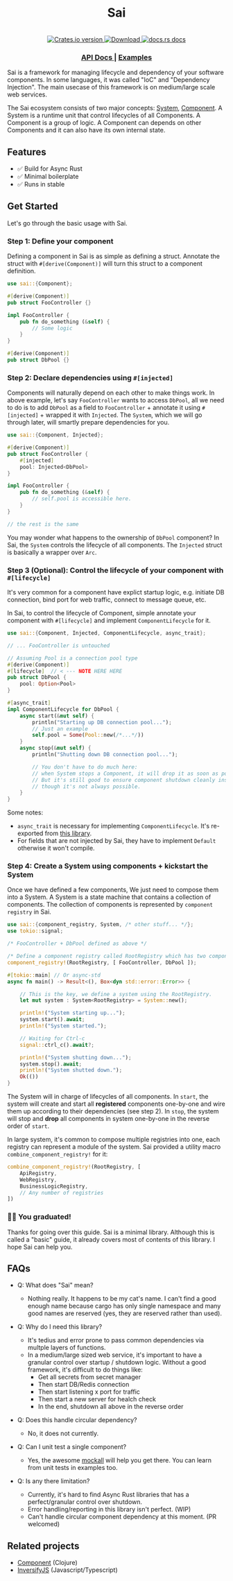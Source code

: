 <h1 align="center">Sai</h1>

<br />

<div align="center">
  <!-- Crates version -->
  <a href="https://crates.io/crates/sai">
    <img src="https://img.shields.io/crates/v/sai.svg?style=flat-square"
    alt="Crates.io version" />
  </a>
  <!-- Downloads -->
  <a href="https://crates.io/crates/sai">
    <img src="https://img.shields.io/crates/d/sai.svg?style=flat-square"
      alt="Download" />
  </a>
  <!-- docs.rs docs -->
  <a href="https://docs.rs/sai">
    <img src="https://img.shields.io/badge/docs-latest-blue.svg?style=flat-square"
      alt="docs.rs docs" />
  </a>
</div>

<div align="center">
  <h3>
    <a href="https://docs.rs/sai">
      API Docs
    </a>
    <span> | </span>
    <a href="examples">
      Examples
    </a>
  </h3>
</div>

Sai is a framework for managing lifecycle and dependency of your software components.
In some languages, it was called "IoC" and "Dependency Injection".
The main usecase of this framework is on medium/large scale web services.

The Sai ecosystem consists of two major concepts: [System](struct.System.html), [Component](trait.Component.html).
A System is a runtime unit that control lifecycles of all Components.
A Component is a group of logic. A Component can depends on other Components and it can
also have its own internal state.

## Features
- ✅ Build for Async Rust
- ✅ Minimal boilerplate
- ✅ Runs in stable

## Get Started

Let's go through the basic usage with Sai.

### Step 1: Define your component

Defining a component in Sai is as simple as defining a struct.
Annotate the struct with `#[derive(Component)]` will turn this struct to a component definition.

```rust
use sai::{Component};

#[derive(Component)]
pub struct FooController {}

impl FooController {
    pub fn do_something (&self) {
        // Some logic
    }
}

#[derive(Component)]
pub struct DbPool {}

```

### Step 2: Declare dependencies using `#[injected]`

Components will naturally depend on each other to make things work.
In above example, let's say `FooController` wants to access `DbPool`,
all we need to do is to add `DbPool` as a field to `FooController` + annotate it using `#[injected]` + wrapped it with `Injected`.
The `System`, which we will go through later, will smartly prepare dependencies for you.

```rust
use sai::{Component, Injected};

#[derive(Component)]
pub struct FooController {
    #[injected]
    pool: Injected<DbPool>
}

impl FooController {
    pub fn do_something (&self) {
        // self.pool is accessible here.
    }
}

// the rest is the same
```

You may wonder what happens to the ownership of `DbPool` component?
In Sai, the `System` controls the lifecycle of all components.
The `Injected` struct is basically a wrapper over `Arc`.

### Step 3 (Optional): Control the lifecycle of your component with `#[lifecycle]`

It's very common for a component have explict startup logic,
e.g. initiate DB connection, bind port for web traffic, connect to message queue, etc.

In Sai, to control the lifecycle of Component, simple annotate your component with `#[lifecycle]` and implement `ComponentLifecycle` for it.
```rust
use sai::{Component, Injected, ComponentLifecycle, async_trait};

// ... FooController is untouched

// Assuming Pool is a connection pool type
#[derive(Component)]
#[lifecycle]  // < --- NOTE HERE HERE
pub struct DbPool {
    pool: Option<Pool>
}

#[async_trait]
impl ComponentLifecycle for DbPool {
    async start(&mut self) {
        println("Starting up DB connection pool...");
        // Just an example
        self.pool = Some(Pool::new(/*...*/))
    }
    async stop(&mut self) {
        println("Shutting down DB connection pool...");

        // You don't have to do much here:
        // when System stops a Component, it will drop it as soon as possible.
        // But it's still good to ensure component shutdown cleanly instead of relying on Drop,
        // though it's not always possible.
    }
}
```

Some notes:
- `async_trait` is necessary for implementing `ComponentLifecycle`. It's re-exported from [this library](https://github.com/dtolnay/async-trait).
- For fields that are not injected by Sai, they have to implement `Default` otherwise it won't compile.

### Step 4: Create a System using components + kickstart the System

Once we have defined a few components,
We just need to compose them into a System.
A System is a state machine that contains a collection of components.
The collection of components is represented by `component registry` in Sai.

```rust
use sai::{component_registry, System, /* other stuff... */};
use tokio::signal;

/* FooController + DbPool defined as above */

/* Define a component registry called RootRegistry which has two components */
component_registry!(RootRegistry, [ FooController, DbPool ]);

#[tokio::main] // Or async-std
async fn main() -> Result<(), Box<dyn std::error::Error>> {

    // This is the key, we define a system using the RootRegistry.
    let mut system : System<RootRegistry> = System::new();

    println!("System starting up...");
    system.start().await;
    println!("System started.");

    // Waiting for Ctrl-c
    signal::ctrl_c().await?;

    println!("System shutting down...");
    system.stop().await;
    println!("System shutted down.");
    Ok(())
}

```

The System will in charge of lifecycles of all components.
In `start`, the system will create and start all **registered** components one-by-one and wire them up according to their dependencies (see step 2).
In `stop`, the system will stop and **drop** all components in system one-by-one in the reverse order of `start`.

In large system, it's common to compose multiple registries into one, each registry can represent a module of the system.
Sai provided a utility macro `combine_component_registry!` for it:

```rust
combine_component_registry!(RootRegistry, [
    ApiRegistry,
    WebRegistry,
    BusinessLogicRegistry,
    // Any number of registries
])
```

### 🎉🎉 You graduated!
Thanks for going over this guide.
Sai is a minimal library.
Although this is called a "basic" guide, it already covers most of contents of this library.
I hope Sai can help you.

## FAQs

- Q: What does "Sai" mean?
  - Nothing really. It happens to be my cat's name. I can't find a good enough name because cargo has only single namespace and many good names are reserved (yes, they are reserved rather than used).

- Q: Why do I need this library?
  - It's tedius and error prone to pass common dependencies via multple layers of functions.
  - In a medium/large sized web service, it's important to have a granular control over startup / shutdown logic. Without a good framework, it's difficult to do things like:
    - Get all secrets from secret manager
    - Then start DB/Redis connection
    - Then start listening x port for traffic
    - Then start a new server for healch check
    - In the end, shutdown all above in the reverse order

- Q: Does this handle circular dependency?
  - No, it does not currently.

- Q: Can I unit test a single component?
  - Yes, the awesome [mockall](https://github.com/asomers/mockall) will help you get there. You can learn from unit tests in examples too.

- Q: Is any there limitation?
  - Currently, it's hard to find Async Rust libraries that has a perfect/granular control over shutdown.
  - Error handling/reporting in this library isn't perfect. (WIP)
  - Can't handle circular component dependency at this moment. (PR welcomed)

## Related projects

- [Component](https://github.com/stuartsierra/component) (Clojure)
- [InversifyJS](https://github.com/inversify/InversifyJS) (Javascript/Typescript)
